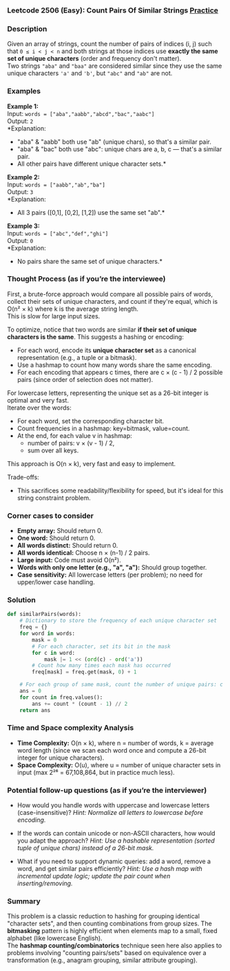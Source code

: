 ### Leetcode 2506 (Easy): Count Pairs Of Similar Strings [Practice](https://leetcode.com/problems/count-pairs-of-similar-strings)

### Description  
Given an array of strings, count the number of pairs of indices (i, j) such that `0 ≤ i < j < n` and both strings at those indices use **exactly the same set of unique characters** (order and frequency don't matter).  
Two strings `"aba"` and `"baa"` are considered similar since they use the same unique characters `'a'` and `'b'`, but `"abc"` and `"ab"` are not.


### Examples  

**Example 1:**  
Input: `words = ["aba","aabb","abcd","bac","aabc"]`  
Output: `2`  
*Explanation:  
- "aba" & "aabb" both use "ab" (unique chars), so that's a similar pair.  
- "aba" & "bac" both use "abc": unique chars are a, b, c — that's a similar pair.  
- All other pairs have different unique character sets.*

**Example 2:**  
Input: `words = ["aabb","ab","ba"]`  
Output: `3`  
*Explanation:  
- All 3 pairs ([0,1], [0,2], [1,2]) use the same set "ab".*

**Example 3:**  
Input: `words = ["abc","def","ghi"]`  
Output: `0`  
*Explanation:  
- No pairs share the same set of unique characters.*


### Thought Process (as if you’re the interviewee)  
First, a brute-force approach would compare all possible pairs of words, collect their sets of unique characters, and count if they're equal, which is O(n² × k) where k is the average string length.  
This is slow for large input sizes.

To optimize, notice that two words are similar **if their set of unique characters is the same**. This suggests a hashing or encoding:  
- For each word, encode its **unique character set** as a canonical representation (e.g., a tuple or a bitmask).
- Use a hashmap to count how many words share the same encoding.
- For each encoding that appears c times, there are c × (c - 1) / 2 possible pairs (since order of selection does not matter).

For lowercase letters, representing the unique set as a 26-bit integer is optimal and very fast.  
Iterate over the words:
- For each word, set the corresponding character bit.
- Count frequencies in a hashmap: key=bitmask, value=count.
- At the end, for each value v in hashmap:
  - number of pairs: v × (v - 1) / 2,
  - sum over all keys.

This approach is O(n × k), very fast and easy to implement.

Trade-offs:
- This sacrifices some readability/flexibility for speed, but it's ideal for this string constraint problem.


### Corner cases to consider  
- **Empty array:** Should return 0.
- **One word:** Should return 0.
- **All words distinct:** Should return 0.
- **All words identical:** Choose n × (n-1) / 2 pairs.
- **Large input:** Code must avoid O(n²).
- **Words with only one letter (e.g., "a", "a"):** Should group together.
- **Case sensitivity:** All lowercase letters (per problem); no need for upper/lower case handling.


### Solution

```python
def similarPairs(words):
    # Dictionary to store the frequency of each unique character set
    freq = {}
    for word in words:
        mask = 0
        # For each character, set its bit in the mask
        for c in word:
            mask |= 1 << (ord(c) - ord('a'))
        # Count how many times each mask has occurred
        freq[mask] = freq.get(mask, 0) + 1

    # For each group of same mask, count the number of unique pairs: c × (c-1) // 2
    ans = 0
    for count in freq.values():
        ans += count * (count - 1) // 2
    return ans
```

### Time and Space complexity Analysis  

- **Time Complexity:** O(n × k), where n = number of words, k = average word length (since we scan each word once and compute a 26-bit integer for unique characters).
- **Space Complexity:** O(u), where u = number of unique character sets in input (max 2²⁶ = 67,108,864, but in practice much less).


### Potential follow-up questions (as if you’re the interviewer)  

- How would you handle words with uppercase and lowercase letters (case-insensitive)?
  *Hint: Normalize all letters to lowercase before encoding.*

- If the words can contain unicode or non-ASCII characters, how would you adapt the approach?
  *Hint: Use a hashable representation (sorted tuple of unique chars) instead of a 26-bit mask.*

- What if you need to support dynamic queries: add a word, remove a word, and get similar pairs efficiently?
  *Hint: Use a hash map with incremental update logic; update the pair count when inserting/removing.*

### Summary
This problem is a classic reduction to hashing for grouping identical "character sets", and then counting combinations from group sizes. The **bitmasking** pattern is highly efficient when elements map to a small, fixed alphabet (like lowercase English).  
The **hashmap counting/combinatorics** technique seen here also applies to problems involving "counting pairs/sets" based on equivalence over a transformation (e.g., anagram grouping, similar attribute grouping).